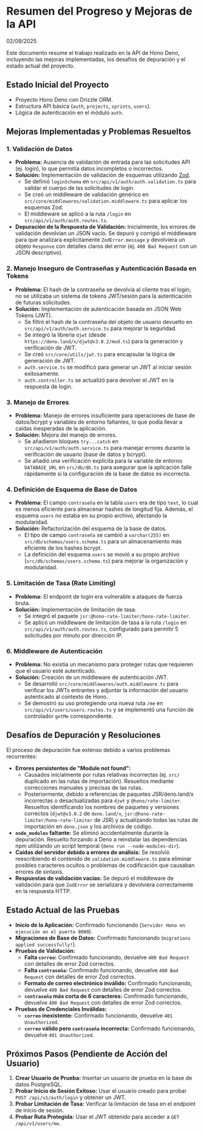 # Resumen del Progreso y Mejoras de la API
02/09/2025

Este documento resume el trabajo realizado en la API de Hono Deno, incluyendo las mejoras implementadas, los desafíos de depuración y el estado actual del proyecto.

## Estado Inicial del Proyecto

*   Proyecto Hono Deno con Drizzle ORM.
*   Estructura API básica (`auth`, `projects`, `sprints`, `users`).
*   Lógica de autenticación en el módulo `auth`.

## Mejoras Implementadas y Problemas Resueltos

### 1. Validación de Datos

*   **Problema:** Ausencia de validación de entrada para las solicitudes API (ej. login), lo que permitía datos incompletos o incorrectos.
*   **Solución:** Implementación de validación de esquemas utilizando [Zod](https://zod.dev/).
    *   Se definió `loginSchema` en `src/api/v1/auth/auth.validation.ts` para validar el cuerpo de las solicitudes de login.
    *   Se creó un middleware de validación genérico en `src/core/middlewares/validation.middleware.ts` para aplicar los esquemas Zod.
    *   El middleware se aplicó a la ruta `/login` en `src/api/v1/auth/auth.routes.ts`.
*   **Depuración de la Respuesta de Validación:** Inicialmente, los errores de validación devolvían un JSON vacío. Se depuró y corrigió el middleware para que analizara explícitamente `ZodError.message` y devolviera un objeto `Response` con detalles claros del error (ej. `400 Bad Request` con un JSON descriptivo).

### 2. Manejo Inseguro de Contraseñas y Autenticación Basada en Tokens

*   **Problema:** El hash de la contraseña se devolvía al cliente tras el login; no se utilizaba un sistema de tokens JWT/sesión para la autenticación de futuras solicitudes.
*   **Solución:** Implementación de autenticación basada en JSON Web Tokens (JWT).
    *   Se filtró el hash de la contraseña del objeto de usuario devuelto en `src/api/v1/auth/auth.service.ts` para mejorar la seguridad.
    *   Se integró la librería `djwt` (desde `https://deno.land/x/djwt@v3.0.2/mod.ts`) para la generación y verificación de JWT.
    *   Se creó `src/core/utils/jwt.ts` para encapsular la lógica de generación de JWT.
    *   `auth.service.ts` se modificó para generar un JWT al iniciar sesión exitosamente.
    *   `auth.controller.ts` se actualizó para devolver el JWT en la respuesta de login.

### 3. Manejo de Errores

*   **Problema:** Manejo de errores insuficiente para operaciones de base de datos/bcrypt y variables de entorno faltantes, lo que podía llevar a caídas inesperadas de la aplicación.
*   **Solución:** Mejora del manejo de errores.
    *   Se añadieron bloques `try...catch` en `src/api/v1/auth/auth.service.ts` para manejar errores durante la verificación de usuario (base de datos y bcrypt).
    *   Se añadió una verificación explícita para la variable de entorno `DATABASE_URL` en `src/db/db.ts` para asegurar que la aplicación falle rápidamente si la configuración de la base de datos es incorrecta.

### 4. Definición de Esquema de Base de Datos

*   **Problema:** El campo `contraseña` en la tabla `users` era de tipo `text`, lo cual es menos eficiente para almacenar hashes de longitud fija. Además, el esquema `users` no estaba en su propio archivo, afectando la modularidad.
*   **Solución:** Refactorización del esquema de la base de datos.
    *   El tipo de campo `contraseña` se cambió a `varchar(255)` en `src/db/schemas/users.schema.ts` para un almacenamiento más eficiente de los hashes bcrypt.
    *   La definición del esquema `users` se movió a su propio archivo (`src/db/schemas/users.schema.ts`) para mejorar la organización y modularidad.

### 5. Limitación de Tasa (Rate Limiting)

*   **Problema:** El endpoint de login era vulnerable a ataques de fuerza bruta.
*   **Solución:** Implementación de limitación de tasa.
    *   Se integró el paquete `jsr:@hono-rate-limiter/hono-rate-limiter`.
    *   Se aplicó un middleware de limitación de tasa a la ruta `/login` en `src/api/v1/auth/auth.routes.ts`, configurado para permitir 5 solicitudes por minuto por dirección IP.

### 6. Middleware de Autenticación

*   **Problema:** No existía un mecanismo para proteger rutas que requieren que el usuario esté autenticado.
*   **Solución:** Creación de un middleware de autenticación JWT.
    *   Se desarrolló `src/core/middlewares/auth.middleware.ts` para verificar los JWTs entrantes y adjuntar la información del usuario autenticado al contexto de Hono.
    *   Se demostró su uso protegiendo una nueva ruta `/me` en `src/api/v1/users/users.routes.ts` y se implementó una función de controlador `getMe` correspondiente.

## Desafíos de Depuración y Resoluciones

El proceso de depuración fue extenso debido a varios problemas recurrentes:

*   **Errores persistentes de "Module not found":**
    *   Causados inicialmente por rutas relativas incorrectas (ej. `src/` duplicado en las rutas de importación). Resueltos mediante correcciones manuales y precisas de las rutas.
    *   Posteriormente, debido a referencias de paquetes JSR/deno.land/x incorrectas o desactualizadas para `djwt` y `@hono/rate-limiter`. Resueltos identificando los nombres de paquetes y versiones correctos (`djwt@v3.0.2` de `deno.land/x`, `jsr:@hono-rate-limiter/hono-rate-limiter` de JSR) y actualizando todas las rutas de importación en `deno.json` y los archivos de código.
*   **`node_modules` faltante:** Se eliminó accidentalmente durante la depuración. Resuelto forzando a Deno a reinstalar las dependencias npm utilizando un script temporal (`deno run --node-modules-dir`).
*   **Caídas del servidor debido a errores de análisis:** Se resolvió reescribiendo el contenido de `validation.middleware.ts` para eliminar posibles caracteres ocultos o problemas de codificación que causaban errores de sintaxis.
*   **Respuestas de validación vacías:** Se depuró el middleware de validación para que `ZodError` se serializara y devolviera correctamente en la respuesta HTTP.

## Estado Actual de las Pruebas

*   **Inicio de la Aplicación:** Confirmado funcionando (`Servidor Hono en ejecución en el puerto 8000`).
*   **Migraciones de Base de Datos:** Confirmado funcionando (`migrations applied successfully!`).
*   **Pruebas de Validación:**
    *   **Falta `correo`:** Confirmado funcionando, devuelve `400 Bad Request` con detalles de error Zod correctos.
    *   **Falta `contraseña`:** Confirmado funcionando, devuelve `400 Bad Request` con detalles de error Zod correctos.
    *   **Formato de correo electrónico inválido:** Confirmado funcionando, devuelve `400 Bad Request` con detalles de error Zod correctos.
    *   **`contraseña` más corta de 6 caracteres:** Confirmado funcionando, devuelve `400 Bad Request` con detalles de error Zod correctos.
*   **Pruebas de Credenciales Inválidas:**
    *   **`correo` inexistente:** Confirmado funcionando, devuelve `401 Unauthorized`.
    *   **`correo` válido pero `contraseña` incorrecta:** Confirmado funcionando, devuelve `401 Unauthorized`.

## Próximos Pasos (Pendiente de Acción del Usuario)

1.  **Crear Usuario de Prueba:** Insertar un usuario de prueba en la base de datos PostgreSQL.
2.  **Probar Inicio de Sesión Exitoso:** Usar el usuario creado para probar `POST /api/v1/auth/login` y obtener un JWT.
3.  **Probar Limitación de Tasa:** Verificar la limitación de tasa en el endpoint de inicio de sesión.
4.  **Probar Ruta Protegida:** Usar el JWT obtenido para acceder a `GET /api/v1/users/me`.
